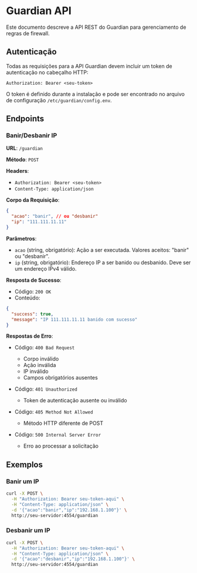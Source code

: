 # Guardian API

Este documento descreve a API REST do Guardian para gerenciamento de regras de firewall.

## Autenticação

Todas as requisições para a API Guardian devem incluir um token de autenticação no cabeçalho HTTP:

```
Authorization: Bearer <seu-token>
```

O token é definido durante a instalação e pode ser encontrado no arquivo de configuração `/etc/guardian/config.env`.

## Endpoints

### Banir/Desbanir IP

**URL**: `/guardian`

**Método**: `POST`

**Headers**:
- `Authorization: Bearer <seu-token>`
- `Content-Type: application/json`

**Corpo da Requisição**:
```json
{
  "acao": "banir", // ou "desbanir"
  "ip": "111.111.11.11"
}
```

**Parâmetros**:
- `acao` (string, obrigatório): Ação a ser executada. Valores aceitos: "banir" ou "desbanir".
- `ip` (string, obrigatório): Endereço IP a ser banido ou desbanido. Deve ser um endereço IPv4 válido.

**Resposta de Sucesso**:
- Código: `200 OK`
- Conteúdo:
```json
{
  "success": true,
  "message": "IP 111.111.11.11 banido com sucesso"
}
```

**Respostas de Erro**:
- Código: `400 Bad Request`
  - Corpo inválido
  - Ação inválida
  - IP inválido
  - Campos obrigatórios ausentes

- Código: `401 Unauthorized`
  - Token de autenticação ausente ou inválido

- Código: `405 Method Not Allowed`
  - Método HTTP diferente de POST

- Código: `500 Internal Server Error`
  - Erro ao processar a solicitação

## Exemplos

### Banir um IP

```bash
curl -X POST \
  -H "Authorization: Bearer seu-token-aqui" \
  -H "Content-Type: application/json" \
  -d '{"acao":"banir","ip":"192.168.1.100"}' \
  http://seu-servidor:4554/guardian
```

### Desbanir um IP

```bash
curl -X POST \
  -H "Authorization: Bearer seu-token-aqui" \
  -H "Content-Type: application/json" \
  -d '{"acao":"desbanir","ip":"192.168.1.100"}' \
  http://seu-servidor:4554/guardian
```
